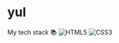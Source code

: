 # yul

My tech stack 📚
![HTML5](https://img.shields.io/badge/-HTML5-F05032?style=for-the-bage&logo=html5&logoColor=ffffff)
![CSS3](https://img.shields.io/badge/-CSS3-007ACC?style=for-the-badge&logo=css3)
